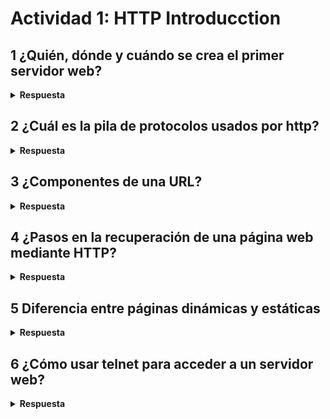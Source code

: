 # Actividad 1: HTTP Introducction

## 1 ¿Quién, dónde y cuándo se crea el primer servidor web?

<details>
<summary><b>Respuesta</b></summary>

> El
> [**primer servidor web**](https://es.wikipedia.org/wiki/World_Wide_Web#Historia)
> fue creado por
> [**Tim Berners-Lee**](https://es.wikipedia.org/wiki/Tim_Berners-Lee) en 1990 en el
>[**CERN**](https://es.wikipedia.org/wiki/Organizaci%C3%B3n_Europea_para_la_Investigaci%C3%B3n_Nuclear)
> (Organización Europea para la Investigación Nuclear) en Suiza.
>
> <img src="https://upload.wikimedia.org/wikipedia/commons/thumb/d/d1/First_Web_Server.jpg/1280px-First_Web_Server.jpg" alt="imagen del primer servidor web" width="400"/>
>

</details>

## 2 ¿Cuál es la pila de protocolos usados por http?

<details>
<summary><b>Respuesta</b></summary>

> El protocolo
> [http](https://es.wikipedia.org/wiki/Protocolo_de_transferencia_de_hipertexto) (protocolo de transferencia de hiperterto)
> usa los protocolos [TCP/IP](https://es.wikipedia.org/wiki/Modelo_TCP/IP)
> 
> <img src="https://www.azion.com/assets/blog/images/uploads/http-lock-cover.png" alt="protocolo http" width="49%">
> <img src="https://static.wikia.nocookie.net/internereaa/images/5/5c/TCP_IP.png/revision/latest?cb=20150307110539&path-prefix=es" alt="protocolo http" width="49%">

</details>

## 3 ¿Componentes de una URL?

<details>
<summary><b>Respuesta</b></summary>

> ![Componentes de URL](img/0.1.3.svg)

</details>

## 4 ¿Pasos en la recuperación de una página web mediante HTTP?

<details>
<summary><b>Respuesta</b></summary>

>

</details>

## 5 Diferencia entre páginas dinámicas y estáticas

<details>
<summary><b>Respuesta</b></summary>

> ### Páginas Estáticas
>
> * Son faciles de crear y alojar
> * Muestran el mismo contenido a todos los usuarios
> * Tienen tiempos de carga mas rapidos gracias a su simplicidad
>
> |Beneficios|Desventajas|
> |--|--|
> |Al ser mas ligeras cargan mas rápido|El contenido no es personalizado o interactuar con el usuario|
> |Menor riesgo de vulnerabilidad de seguridad|Cualquier actualización requiere intervención|
> |Pueden ser alojadas en cualquier servidor|No son ideales para webs que necesitan de actualizaciones constantes|
>
> ### Páginas Dinámicas
>
> * Permiten interactuar con el contenido
> * Usan lenguajes como JavaScript o PHP, que generan cambios en la pagina como respuesta a las acciones del usuario
> * Incluyen recursos para automatizar tareas
>
> |Beneficios|Desventajas|
> |--|--|
> |Contenido personalizado | Requieren de habilidasdes avanzadas de programación y de una infraestructura mas compleja |
> | Mayor interacción con el usuario | Mantenimiento mas costoso |
> | Actualiza el contenido automaticamente | Riesgo mayor de vulnerabilidades |

</details>

## 6 ¿Cómo usar telnet para acceder a un servidor web?

<details>
<summary><b>Respuesta</b></summary>

> Primero, debemos activar
> [Telnet](https://www.xataka.com/basics/telnet-que-como-activarlo-windows-10)
> en nuestro sistema:
>
> Para ello, vamos al "Panel de control", “Programas y características”, y selecciona “Activar o desactivar las características de Windows”. Marca la casilla de “Cliente Telnet” y haz clic en “Aceptar”.
>
> <img src="img/0.1.6.png" width=49%>
> 
> Abriremos la consola de comandos de windows, usamos el comando
> ```
> telnet example.com 80
> ```

</details>
